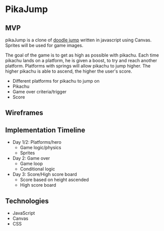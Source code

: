 # PikaJump


## MVP
pikaJump is a clone of [doodle jump](http://doodlejump.org/) written in javascript using Canvas. Sprites will be used for game images.

The goal of the game is to get as high as possible with pikachu. Each time pikachu
lands on a platform, he is given a boost, to try and reach another platform.
Platforms with springs will allow pikachu to jump higher. The higher pikachu is
able to ascend, the higher the user's score.

- Different platforms for pikachu to jump on
- Pikachu
- Game over criteria/trigger
- Score


## Wireframes

## Implementation Timeline

- Day 1/2: Platforms/hero
  - Game logic/physics
  - Sprites
- Day 2: Game over
  - Game loop
  - Conditional logic
- Day 3: Score/High score board
  - Score based on height ascended
  - High score board

## Technologies
- JavaScript
- Canvas
- CSS
